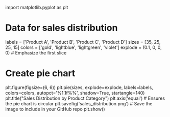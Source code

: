 import matplotlib.pyplot as plt

# Data for sales distribution
labels = ['Product A', 'Product B', 'Product C', 'Product D']
sizes = [35, 25, 25, 15]
colors = ['gold', 'lightblue', 'lightgreen', 'violet']
explode = (0.1, 0, 0, 0)  # Emphasize the first slice

# Create pie chart
plt.figure(figsize=(6, 6))
plt.pie(sizes, explode=explode, labels=labels, colors=colors, autopct='%1.1f%%',
        shadow=True, startangle=140)
plt.title("Sales Distribution by Product Category")
plt.axis('equal')  # Ensures the pie chart is circular
plt.savefig('sales_distribution.png')  # Save the image to include in your GitHub repo
plt.show()
